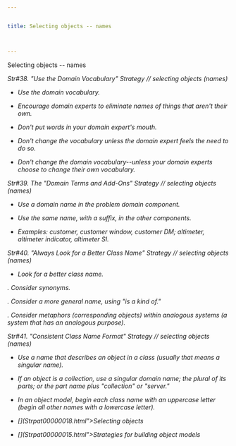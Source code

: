 ```yaml
---


title: Selecting objects -- names



---
```



<p>Selecting objects -- names </p>

<p><i>Str#38. &quot;Use the Domain Vocabulary&quot; Strategy // selecting objects
(names) </p>

*  Use the domain vocabulary. </p>

*  Encourage domain experts to eliminate names of things that aren't their own. </p>

*  Don't put words in your domain expert's mouth. </p>

*  Don't change the vocabulary unless the domain expert feels the need to do so. </p>

*  Don't change the domain vocabulary--unless your domain experts choose to change their
own vocabulary. </p>

<p><i>Str#39. The &quot;Domain Terms and Add-Ons&quot; Strategy // selecting objects
(names) </p>

*  Use a domain name in the problem domain component. </p>

*  Use the same name, with a suffix, in the other components. </p>

*  Examples: customer, customer window, customer DM; altimeter, altimeter indicator,
altimeter SI. </p>

<p><i>Str#40. &quot;Always Look for a Better Class Name&quot; Strategy // selecting
objects (names) </p>

*  Look for a better class name. </p>

<p>. Consider synonyms. </p>

<p>. Consider a more general name, using &quot;is a kind of.&quot; </p>

<p>. Consider metaphors (corresponding objects) within analogous systems (a system that
has an analogous purpose). </p>

<p><i>Str#41. &quot;Consistent Class Name Format&quot; Strategy // selecting objects
(names) </p>

*  Use a name that describes an object in a class (usually that means a singular
name). </p>

*  If an object is a collection, use a singular domain name; the plural of its parts; or
the part name plus &quot;collection&quot; or &quot;server.&quot; </p>

*  In an object model, begin each class name with an uppercase letter (begin all other
names with a lowercase letter). </p>

* [](Strpat00000018.html">Selecting objects</a></li>

* [](Strpat00000015.html">Strategies for building object models</a></li>


